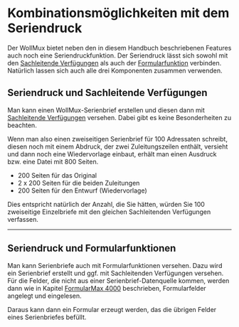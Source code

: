 # Kombinationsmöglichkeiten mit dem Seriendruck

Der WollMux bietet neben den in diesem Handbuch beschriebenen Features auch noch eine Seriendruckfunktion. Der Seriendruck lässt sich sowohl mit den [Sachleitende Verfügungen](SLV.md) als auch der [Formularfunktion](FM4000.md) verbinden. Natürlich lassen sich auch alle drei Komponenten zusammen verwenden.

## Seriendruck und Sachleitende Verfügungen

Man kann einen WollMux-Serienbrief erstellen und diesen dann mit [Sachleitende Verfügungen](SLV.md) versehen. Dabei gibt es keine Besonderheiten zu beachten.

Wenn man also einen zweiseitigen Serienbrief für 100 Adressaten schreibt, diesen noch mit einem Abdruck, der zwei Zuleitungszeilen enthält, versieht und dann noch eine Wiedervorlage einbaut, erhält man einen Ausdruck bzw. eine Datei mit 800 Seiten.

* 200 Seiten für das Original
* 2 x 200 Seiten für die beiden Zuleitungen
* 200 Seiten für den Entwurf (Wiedervorlage)

Dies entspricht natürlich der Anzahl, die Sie hätten, würden Sie 100 zweiseitige Einzelbriefe mit den gleichen Sachleitenden Verfügungen verfassen.

----------------------------------------

## Seriendruck und Formularfunktionen

Man kann Serienbriefe auch mit Formularfunktionen versehen. Dazu wird ein Serienbrief erstellt und ggf. mit Sachleitenden Verfügungen versehen. Für die Felder, die nicht aus einer Serienbrief-Datenquelle kommen, werden dann wie in Kapitel [FormularMax 4000](FM4000.md) beschrieben, Formularfelder angelegt und eingelesen.

Daraus kann dann ein Formular erzeugt werden, das die übrigen Felder eines Serienbriefes befüllt.
